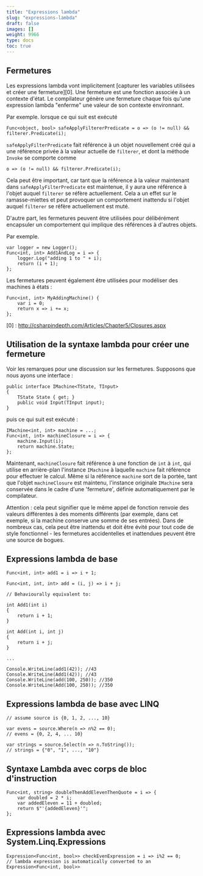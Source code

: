 ```yaml
---
title: "Expressions lambda"
slug: "expressions-lambda"
draft: false
images: []
weight: 9966
type: docs
toc: true
---
```


Fermetures
---

Les expressions lambda vont implicitement [capturer les variables utilisées et créer une fermeture][0]. Une fermeture est une fonction associée à un contexte d'état. Le compilateur génère une fermeture chaque fois qu'une expression lambda "enferme" une valeur de son contexte environnant.

Par exemple. lorsque ce qui suit est exécuté

    Func<object, bool> safeApplyFiltererPredicate = o => (o != null) && filterer.Predicate(i);

`safeApplyFilterPredicate` fait référence à un objet nouvellement créé qui a une référence privée à la valeur actuelle de `filterer`, et dont la méthode `Invoke` se comporte comme

    o => (o != null) && filterer.Predicate(i);

Cela peut être important, car tant que la référence à la valeur maintenant dans `safeApplyFilterPredicate` est maintenue, il y aura une référence à l'objet auquel `filterer` se réfère actuellement. Cela a un effet sur le ramasse-miettes et peut provoquer un comportement inattendu si l'objet auquel `filterer` se réfère actuellement est muté.

D'autre part, les fermetures peuvent être utilisées pour délibérément encapsuler un comportement qui implique des références à d'autres objets.

Par exemple.

    var logger = new Logger();
    Func<int, int> Add1AndLog = i => {
        logger.Log("adding 1 to " + i);
        return (i + 1);
    };

Les fermetures peuvent également être utilisées pour modéliser des machines à états :

    Func<int, int> MyAddingMachine() {
        var i = 0;
        return x => i += x;
    };

[0] : http://csharpindepth.com/Articles/Chapter5/Closures.aspx

## Utilisation de la syntaxe lambda pour créer une fermeture
Voir les remarques pour une discussion sur les fermetures. Supposons que nous ayons une interface :

    public interface IMachine<TState, TInput>
    {
        TState State { get; }
        public void Input(TInput input);
    }

puis ce qui suit est exécuté :

    IMachine<int, int> machine = ...;
    Func<int, int> machineClosure = i => {
        machine.Input(i);
        return machine.State;
    };

Maintenant, `machineClosure` fait référence à une fonction de `int` à `int`, qui utilise en arrière-plan l'instance `IMachine` à laquelle `machine` fait référence pour effectuer le calcul. Même si la référence `machine` sort de la portée, tant que l'objet `machineClosure` est maintenu, l'instance originale `IMachine` sera conservée dans le cadre d'une 'fermeture', définie automatiquement par le compilateur.

Attention : cela peut signifier que le même appel de fonction renvoie des valeurs différentes à des moments différents (par exemple, dans cet exemple, si la machine conserve une somme de ses entrées). Dans de nombreux cas, cela peut être inattendu et doit être évité pour tout code de style fonctionnel - les fermetures accidentelles et inattendues peuvent être une source de bogues.

## Expressions lambda de base
    Func<int, int> add1 = i => i + 1;

    Func<int, int, int> add = (i, j) => i + j;

    // Behaviourally equivalent to:

    int Add1(int i)
    {
        return i + 1;
    }

    int Add(int i, int j)
    {
        return i + j;
    }

    ...

    Console.WriteLine(add1(42)); //43
    Console.WriteLine(Add1(42)); //43
    Console.WriteLine(add(100, 250)); //350
    Console.WriteLine(Add(100, 250)); //350

## Expressions lambda de base avec LINQ
    // assume source is {0, 1, 2, ..., 10}

    var evens = source.Where(n => n%2 == 0);
    // evens = {0, 2, 4, ... 10}

    var strings = source.Select(n => n.ToString());
    // strings = {"0", "1", ..., "10"}

## Syntaxe Lambda avec corps de bloc d'instruction
    Func<int, string> doubleThenAddElevenThenQuote = i => {
        var doubled = 2 * i;
        var addedEleven = 11 + doubled;
        return $"'{addedEleven}'";
    };

## Expressions lambda avec System.Linq.Expressions
    Expression<Func<int, bool>> checkEvenExpression = i => i%2 == 0;
    // lambda expression is automatically converted to an Expression<Func<int, bool>>

